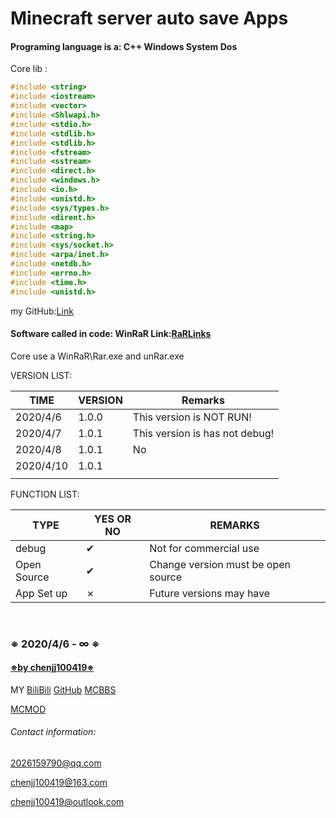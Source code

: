 #                                                                       **Minecraft server auto save Apps**

#### Programing language is a: C++ Windows System Dos 

Core lib :

```c++
#include <string>
#include <iostream>
#include <vector>
#include <Shlwapi.h>
#include <stdio.h>
#include <stdlib.h>
#include <stdlib.h>
#include <fstream>
#include <sstream>
#include <direct.h>
#include <windows.h>
#include <io.h>
#include <unistd.h>
#include <sys/types.h>
#include <dirent.h>
#include <map>
#include <string.h>
#include <sys/socket.h>
#include <arpa/inet.h>
#include <netdb.h>
#include <errno.h>
#include <time.h>
#include <unistd.h>
```

my GitHub:[Link](www.github.com/chenjj100419)

#### Software called in code: 	WinRaR Link:[RaRLinks](www.winrar.com) 

Core use a WinRaR\Rar.exe and unRar.exe 

VERSION LIST:

| TIME      | VERSION | Remarks                        |
| --------  | ------- | ------------------------------ |
| 2020/4/6  | 1.0.0   | This version is NOT RUN!       |
| 2020/4/7  | 1.0.1   | This version is has not debug! |
| 2020/4/8  | 1.0.1   | No                             |
| 2020/4/10 | 1.0.1   |                                |
|           |         |                                |



FUNCTION LIST:

| TYPE        | YES OR NO | REMARKS                            |
| ----------- | --------- | ---------------------------------- |
| debug       | ✔         | Not for commercial use             |
| Open Source | ✔         | Change version must be open source |
| App Set up  | ✗         | Future versions may have           |

​										





### 																												※ 2020/4/6 - ∞ ※ 

#### 																																								<u>			※by chenjj100419※</u>

MY [BiliBili](https://space.bilibili.com/397468524) [GitHub](www.github.com/chenjj100419) [MCBBS](https://www.mcbbs.net/home.php?mod=space&uid=2995229)

[MCMOD](https://www.mcmod.cn/center/107698/)

###### Contact information:

2026159790@qq.com

chenjj100419@163.com

chenjj100419@outlook.com
